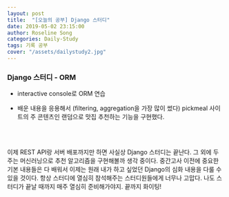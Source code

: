 ```yaml
---
layout: post
title:  "[오늘의 공부] Django 스터디"
date: 2019-05-02 23:15:00
author: Roseline Song
categories: Daily-Study
tags: 기록 공부
cover: "/assets/dailystudy2.jpg"
---
```


###  Django 스터디 - ORM

- interactive console로 ORM 연습 

- 배운 내용을 응용해서 (filtering, aggregation을 가장 많이 썼다) pickmeal 사이트의 주 콘텐츠인 랜덤으로 맛집 추천하는 기능을 구현했다. 

<br>​

이제 REST API랑 서버 배포까지만 하면 사실상 Django 스터디는 끝난다. 그 외에 두 주는 머신러닝으로 추천 알고리즘을 구현해볼까 생각 중이다. 중간고사 이전에 중요한 기본 내용들은 다 배워서 이제는 원래 내가 하고 싶었던 Django의 심화 내용을 다룰 수 있을 것이다. 항상 스터디에 열심히 참석해주는 스터디원들에게 너무나 고맙다. 나도 스터디가 끝날 때까지 매주 열심히 준비해가야지. 끝까지 화이팅!

<br>
<br>

